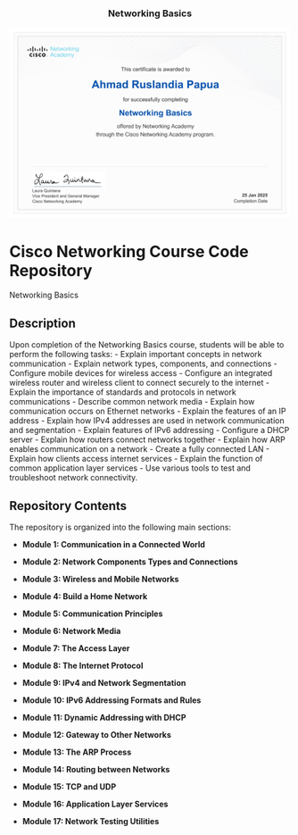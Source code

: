 <p align="center">
  <h3 align="center">Networking Basics</h3>
</p>

[![certificate ui][product-ui]](https://example.com)

[product-ui]: certificate.jpg

# Cisco Networking Course Code Repository

Networking Basics

## Description

Upon completion of the Networking Basics course, students will be able to perform the following tasks: - Explain important concepts in network communication - Explain network types, components, and connections - Configure mobile devices for wireless access - Configure an integrated wireless router and wireless client to connect securely to the internet - Explain the importance of standards and protocols in network communications - Describe common network media - Explain how communication occurs on Ethernet networks - Explain the features of an IP address - Explain how IPv4 addresses are used in network communication and segmentation - Explain features of IPv6 addressing - Configure a DHCP server - Explain how routers connect networks together - Explain how ARP enables communication on a network - Create a fully connected LAN - Explain how clients access internet services - Explain the function of common application layer services - Use various tools to test and troubleshoot network connectivity.

## Repository Contents

The repository is organized into the following main sections:

- **Module 1: Communication in a Connected World**

- **Module 2: Network Components Types and Connections**

- **Module 3: Wireless and Mobile Networks**

- **Module 4: Build a Home Network**

- **Module 5: Communication Principles**

- **Module 6: Network Media**

- **Module 7: The Access Layer**

- **Module 8: The Internet Protocol**

- **Module 9: IPv4 and Network Segmentation**

- **Module 10: IPv6 Addressing Formats and Rules**

- **Module 11: Dynamic Addressing with DHCP**

- **Module 12: Gateway to Other Networks**

- **Module 13: The ARP Process**

- **Module 14: Routing between Networks**

- **Module 15: TCP and UDP**

- **Module 16: Application Layer Services**

- **Module 17: Network Testing Utilities**
